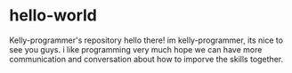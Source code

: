 # hello-world
Kelly-programmer's repository
hello there!
im kelly-programmer, its nice to see you guys.
i like programming very much hope we can have more communication and conversation about how to imporve the skills together.
